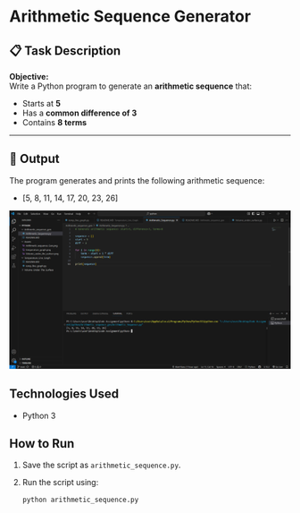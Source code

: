 # Arithmetic Sequence Generator

## 📋 Task Description

**Objective:**  
Write a Python program to generate an **arithmetic sequence** that:

- Starts at **5**
- Has a **common difference of 3**
- Contains **8 terms**

---

## 📐 Output

The program generates and prints the following arithmetic sequence:

- [5, 8, 11, 14, 17, 20, 23, 26]

<p align="center">
    <img src ="https://raw.githubusercontent.com/Abel-Rono/Scientific_Computing/main/Assets/Arithmetic_sequence_Gen1.png"/>
</p>

## Technologies Used

- Python 3

## How to Run

1. Save the script as `arithmetic_sequence.py`.

2. Run the script using:

   ```bash
   python arithmetic_sequence.py
